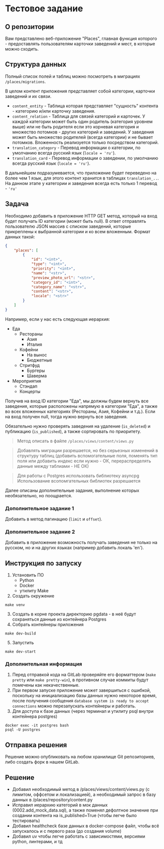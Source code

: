 # Тестовое задание

## О репозитории
Вам представлено веб-приложение "Places", главная функция которого - предоставлять пользователям карточки заведений и мест, в которые можно сходить.

## Структура данных
Полный список полей и таблиц можно посмотреть в миграциях `/places/migrations`.

В целом контент приложения представляет собой категории, карточки заведений и их связи.
- `content_entity` - Таблица которая представляет "сущность" контента - категорию и/или карточку заведения.
- `content_relation` - Таблица для связей категорий и карточек. У каждой категории может быть один родитель (категория уровнем выше) или не быть родителя если это корневая категория и множество потомков - других категорий и заведений. У заведения может быть множество родителей (всегда категории) и не бывает потомков. Вложенность реализуется только посредством категорий.
- `translation_category` - Перевод информации о категории, по умолчанию всегда русский язык (`locale = 'ru'`).
- `translation_card` - Перевод информации о заведении, по умолчанию всегда русский язык (`locale = 'ru'`).

В дальнейшем подразумевается, что приложение будет переведено на более чем 1 язык, для этого контент хранится в таблицах `translation_..`. На данном этапе у категории и заведения всегда есть только 1 перевод - `'ru'`

## Задача
Необходимо добавить в приложение HTTP GET метод, который на вход будет получать ID категории (может быть null).
В ответ отправлять пользователю JSON массив с списком заведений, которые прикреплены к выбранной категории и ко всем вложенным.
Формат данных такой:
```json
{
    "places": [
        {
            "id": "<int>",
            "type": "<int>",
            "priority": "<int>",
            "name": "<str>",
            "preview_photo_url": "<str>",
            "category_id": "<int>",
            "category_name": "<str>",
            "content": "<str>",
            "locale": "<str>"
        }
    ]
}
```

Например, если у нас есть следующая иерархия:
- Еда
    - Рестораны
        - Азия
        - Италия
    - Кофейни
        - На вынос
        - Бюджетные
    - Стритфуд 
        - Бургеры
        - Шаверма
- Мероприятия
    - Стэндап
    - Концерты

Получив на вход ID категории "Еда", мы должны будем вернуть все заведения, которые расположены напрямую в категории "Еда", а также во всех вложенных категориях (Рестораны, Азия, Кофейни и т.д.).
Если на вход получен null, тогда нужно вернуть все заведения.

Обязательно нужно проверять заведения на удаление (`is_deleted`) и публикацию (`is_published`), а также сортировать по приоритету.

> Метод описать в файле `/places/views/content/views.py`

> Добавлять миграции разрешается, но без серьезных изменений в структуру таблиц (добавить вспомогательные поля, поменять тип поля или добавить индекс если нужно - ОК, перераспределять данные между таблиами - НЕ ОК)

> Для работы с Postgres использовать библиотеку asyncpg
> Использование всопомгательных библиотек разрешается

Далее описаны дополнительные задания, выполнение которых необязательно, но поощрается.

### Дополнительное задание 1
Добавить в метод пагинацию (`limit` и `offset`).

### Дополнительное задание 2
Добавить в приложение возможность получать заведения не только на русском, но и на других языках (например добавить локаль 'en').


## Инструкция по запуску
1. Установить ПО
    - Python
    - Docker
    - утилиту Make
2. Создать окружение
```
make venv
```
3. Создать в корне проекта директорию pgdata - в неё будут сохраняться данные из контейнера Postgres
4. Собрать контейнеры приложения
```
make dev-build
```
5. Запустить
```
make dev-start
``` 

### Дополнительная информация
1. Перед отправкой кода на GitLab проверяйте его форматтером (`make pretty` или `make pretty-win`), в противном случае коммиты будут помечены как некачественные.
2. При первом запуске приложение может завершиться с ошибкой, поскольку на инициализацию базы данных нужно некоторое время, после получения сообщения `database system is ready to accept connections` можно перезапускать контейнеры и работать.
3. Для доступа к базе данных (через терминал и утилиту psql внутри контейнера postgres)
```
docker exec -it postgres bash
psql -U postgres
```

## Отправка решения
Решение можно опубликовать на любом хранилище Git репозиториев, либо создать форк в нашем GitLab.

## Решение
- Добавил необходимый метод в /places/views/content/views.py (с лимитом, оффсетом и локализацией), а необходимый запрос в базу данных в /places/repository/content.py
- Исправил иерархию категорий в мок данных (0002.add_mock_data.sql), а также поменял дефолтное значение при создании контента на is_published=True (чтобы легче было тестировать)
- Добавил healthcheck базе данных в docker-compose файл, чтобы всё запускалось и с первого раза (до создания volume)
- Добавил uv чтобы легче работать с зависимостями, версиями python, линтерами, и тд
